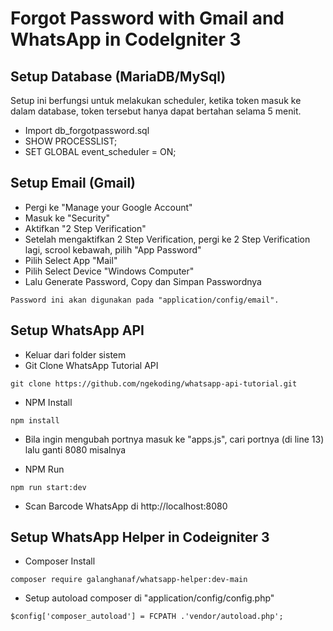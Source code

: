 # Forgot Password with Gmail and WhatsApp in CodeIgniter 3

## Setup Database (MariaDB/MySql)

Setup ini berfungsi untuk melakukan scheduler, ketika token masuk ke dalam database, token tersebut hanya dapat bertahan selama 5 menit.

- Import db_forgotpassword.sql
- SHOW PROCESSLIST;
- SET GLOBAL event_scheduler = ON;

## Setup Email (Gmail)

- Pergi ke "Manage your Google Account"
- Masuk ke "Security"
- Aktifkan "2 Step Verification"
- Setelah mengaktifkan 2 Step Verification, pergi ke 2 Step Verification lagi, scrool kebawah, pilih "App Password"
- Pilih Select App "Mail"
- Pilih Select Device "Windows Computer"
- Lalu Generate Password, Copy dan Simpan Passwordnya

```
Password ini akan digunakan pada "application/config/email".
```

## Setup WhatsApp API

- Keluar dari folder sistem
- Git Clone WhatsApp Tutorial API

```
git clone https://github.com/ngekoding/whatsapp-api-tutorial.git
```

- NPM Install

```
npm install
```

- Bila ingin mengubah portnya masuk ke "apps.js", cari portnya (di line 13) lalu ganti 8080 misalnya

- NPM Run

```
npm run start:dev
```

- Scan Barcode WhatsApp di http://localhost:8080

## Setup WhatsApp Helper in Codeigniter 3

- Composer Install

```
composer require galanghanaf/whatsapp-helper:dev-main
```

- Setup autoload composer di "application/config/config.php"

```
$config['composer_autoload'] = FCPATH .'vendor/autoload.php';
```
